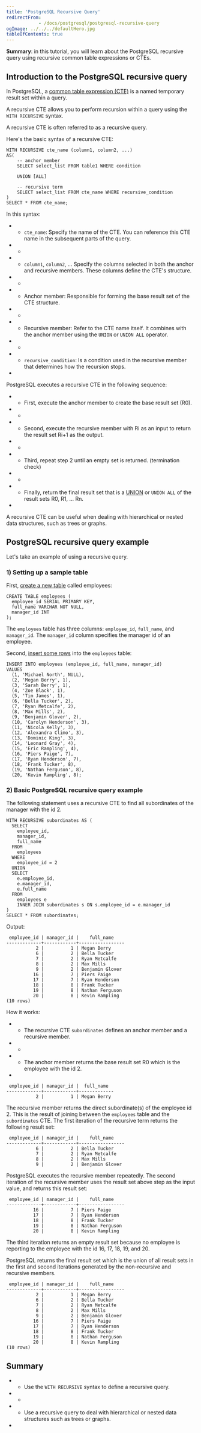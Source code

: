 ```yaml
---
title: 'PostgreSQL Recursive Query'
redirectFrom: 
            - /docs/postgresql/postgresql-recursive-query
ogImage: ../../../defaultHero.jpg
tableOfContents: true
---
```


**Summary**: in this tutorial, you will learn about the PostgreSQL recursive query using recursive common table expressions or CTEs.



## Introduction to the PostgreSQL recursive query



In PostgreSQL, a [common table expression (CTE)](/docs/postgresql/postgresql-cte) is a named temporary result set within a query.



A recursive CTE allows you to perform recursion within a query using the `WITH RECURSIVE` syntax.



A recursive CTE is often referred to as a recursive query.



Here's the basic syntax of a recursive CTE:



```
WITH RECURSIVE cte_name (column1, column2, ...)
AS(
    -- anchor member
    SELECT select_list FROM table1 WHERE condition

    UNION [ALL]

    -- recursive term
    SELECT select_list FROM cte_name WHERE recursive_condition
)
SELECT * FROM cte_name;
```



In this syntax:



- - `cte_name`: Specify the name of the CTE. You can reference this CTE name in the subsequent parts of the query.
- -
- - `column1`, `column2`, ... Specify the columns selected in both the anchor and recursive members. These columns define the CTE's structure.
- -
- - Anchor member: Responsible for forming the base result set of the CTE structure.
- -
- - Recursive member: Refer to the CTE name itself. It combines with the anchor member using the `UNION` or `UNION ALL` operator.
- -
- - `recursive_condition`: Is a condition used in the recursive member that determines how the recursion stops.
- 


PostgreSQL executes a recursive CTE in the following sequence:



- - First, execute the anchor member to create the base result set (R0).
- -
- - Second, execute the recursive member with Ri as an input to return the result set Ri+1 as the output.
- -
- - Third, repeat step 2 until an empty set is returned. (termination check)
- -
- - Finally, return the final result set that is a [UNION](/docs/postgresql/postgresql-union) or `UNION ALL` of the result sets R0, R1, ... Rn.
- 


A recursive CTE can be useful when dealing with hierarchical or nested data structures, such as trees or graphs.



## PostgreSQL recursive query example



Let's take an example of using a recursive query.



### 1) Setting up a sample table



First, [create a new table](/docs/postgresql/postgresql-create-table) called employees:



```
CREATE TABLE employees (
  employee_id SERIAL PRIMARY KEY,
  full_name VARCHAR NOT NULL,
  manager_id INT
);
```



The `employees` table has three columns: `employee_id`, `full_name`, and `manager_id`. The `manager_id` column specifies the manager id of an employee.



Second, [insert some rows](/docs/postgresql/postgresql-insert-multiple-rows) into the `employees` table:



```
INSERT INTO employees (employee_id, full_name, manager_id)
VALUES
  (1, 'Michael North', NULL),
  (2, 'Megan Berry', 1),
  (3, 'Sarah Berry', 1),
  (4, 'Zoe Black', 1),
  (5, 'Tim James', 1),
  (6, 'Bella Tucker', 2),
  (7, 'Ryan Metcalfe', 2),
  (8, 'Max Mills', 2),
  (9, 'Benjamin Glover', 2),
  (10, 'Carolyn Henderson', 3),
  (11, 'Nicola Kelly', 3),
  (12, 'Alexandra Climo', 3),
  (13, 'Dominic King', 3),
  (14, 'Leonard Gray', 4),
  (15, 'Eric Rampling', 4),
  (16, 'Piers Paige', 7),
  (17, 'Ryan Henderson', 7),
  (18, 'Frank Tucker', 8),
  (19, 'Nathan Ferguson', 8),
  (20, 'Kevin Rampling', 8);
```



### 2) Basic PostgreSQL recursive query example



The following statement uses a recursive CTE to find all subordinates of the manager with the id 2.



```
WITH RECURSIVE subordinates AS (
  SELECT
    employee_id,
    manager_id,
    full_name
  FROM
    employees
  WHERE
    employee_id = 2
  UNION
  SELECT
    e.employee_id,
    e.manager_id,
    e.full_name
  FROM
    employees e
    INNER JOIN subordinates s ON s.employee_id = e.manager_id
)
SELECT * FROM subordinates;
```



Output:



```
 employee_id | manager_id |    full_name
-------------+------------+-----------------
           2 |          1 | Megan Berry
           6 |          2 | Bella Tucker
           7 |          2 | Ryan Metcalfe
           8 |          2 | Max Mills
           9 |          2 | Benjamin Glover
          16 |          7 | Piers Paige
          17 |          7 | Ryan Henderson
          18 |          8 | Frank Tucker
          19 |          8 | Nathan Ferguson
          20 |          8 | Kevin Rampling
(10 rows)
```



How it works:



- - The recursive CTE `subordinates` defines an anchor member and a recursive member.
- -
- - The anchor member returns the base result set R0 which is the employee with the id 2.
- 


```
 employee_id | manager_id |  full_name
-------------+------------+-------------
           2 |          1 | Megan Berry
```



The recursive member returns the direct subordinate(s) of the employee id 2. This is the result of joining between the `employees` table and the `subordinates` CTE. The first iteration of the recursive term returns the following result set:



```
 employee_id | manager_id |    full_name
-------------+------------+-----------------
           6 |          2 | Bella Tucker
           7 |          2 | Ryan Metcalfe
           8 |          2 | Max Mills
           9 |          2 | Benjamin Glover
```



PostgreSQL executes the recursive member repeatedly. The second iteration of the recursive member uses the result set above step as the input value, and returns this result set:



```
 employee_id | manager_id |    full_name
-------------+------------+-----------------
          16 |          7 | Piers Paige
          17 |          7 | Ryan Henderson
          18 |          8 | Frank Tucker
          19 |          8 | Nathan Ferguson
          20 |          8 | Kevin Rampling
```



The third iteration returns an empty result set because no employee is reporting to the employee with the id 16, 17, 18, 19, and 20.



PostgreSQL returns the final result set which is the union of all result sets in the first and second iterations generated by the non-recursive and recursive members.



```
 employee_id | manager_id |    full_name
-------------+------------+-----------------
           2 |          1 | Megan Berry
           6 |          2 | Bella Tucker
           7 |          2 | Ryan Metcalfe
           8 |          2 | Max Mills
           9 |          2 | Benjamin Glover
          16 |          7 | Piers Paige
          17 |          7 | Ryan Henderson
          18 |          8 | Frank Tucker
          19 |          8 | Nathan Ferguson
          20 |          8 | Kevin Rampling
(10 rows)
```



## Summary



- - Use the `WITH RECURSIVE` syntax to define a recursive query.
- -
- - Use a recursive query to deal with hierarchical or nested data structures such as trees or graphs.
- 
